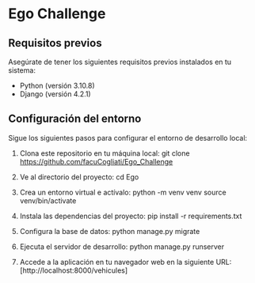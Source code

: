 # Ego Challenge

## Requisitos previos

Asegúrate de tener los siguientes requisitos previos instalados en tu sistema:

- Python (versión 3.10.8)
- Django (versión 4.2.1)

## Configuración del entorno

Sigue los siguientes pasos para configurar el entorno de desarrollo local:

1. Clona este repositorio en tu máquina local:
git clone https://github.com/facuCogliati/Ego_Challenge

2. Ve al directorio del proyecto:
cd Ego

3. Crea un entorno virtual e actívalo:
python -m venv venv
source venv/bin/activate

4. Instala las dependencias del proyecto:
pip install -r requirements.txt

5. Configura la base de datos:
python manage.py migrate

6. Ejecuta el servidor de desarrollo:
python manage.py runserver

7. Accede a la aplicación en tu navegador web en la siguiente URL: [http://localhost:8000/vehicules]
